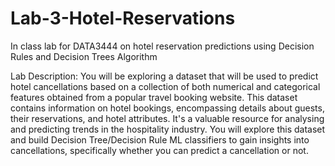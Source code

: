 # Lab-3-Hotel-Reservations
In class lab for DATA3444 on hotel reservation predictions using Decision Rules and Decision Trees Algorithm

Lab Description: You will be exploring a dataset that will be used to predict hotel cancellations based on a collection of both numerical and categorical features obtained from a popular travel booking website. This dataset contains information on hotel bookings, encompassing details about guests, their reservations, and hotel attributes. It's a valuable resource for analysing and predicting trends in the hospitality industry. You will explore this dataset and build Decision Tree/Decision Rule ML classifiers to gain insights into cancellations, specifically whether you can predict a cancellation or not. 
